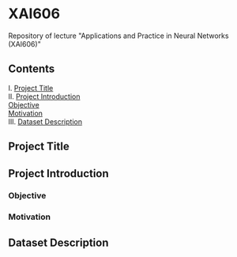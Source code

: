 # XAI606
Repository of lecture "Applications and Practice in Neural Networks (XAI606)"

## Contents

<!-- toc -->

I. [Project Title](#project-title)</br>
II. [Project Introduction](#project-introduction)</br>
  [Objective](#objective)</br>
  [Motivation](#motivation) </br>
III. [Dataset Description](#dataset-description)</br>

<!-- tocstop -->

## Project Title

## Project Introduction

### Objective

### Motivation

## Dataset Description
